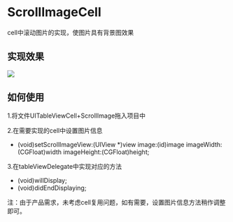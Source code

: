 # ScrollImageCell
cell中滚动图片的实现，使图片具有背景图效果<br>
## 实现效果
![](https://github.com/SunnyMxj/ScrollImageCell/blob/master/scrollImageCell.gif)

## 如何使用
1.将文件UITableViewCell+ScrollImage拖入项目中

2.在需要实现的cell中设置图片信息<br>
- (void)setScrollImageView:(UIView *)view image:(id)image imageWidth:(CGFloat)width imageHeight:(CGFloat)height;

3.在tableViewDelegate中实现对应的方法
- (void)willDisplay;
- (void)didEndDisplaying;

注：由于产品需求，未考虑cell复用问题，如有需要，设置图片信息方法稍作调整即可。

